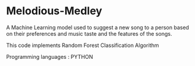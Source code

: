 # Melodious-Medley
A Machine Learning model used to suggest a new song to a person based on their preferences and music taste and the features of the songs.

This code implements Random Forest Classification Algorithm

Programming languages : PYTHON
